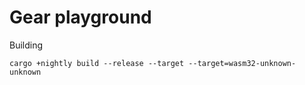 # Gear playground

Building

```
cargo +nightly build --release --target --target=wasm32-unknown-unknown
```